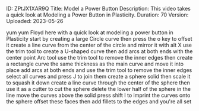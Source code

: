 ID: ZPtJX1XAR9Q
Title: Model a Power Button
Description: This video takes a quick look at Modeling a Power Button in Plasticity.
Duration: 70
Version: 
Uploaded: 2023-05-26

yum yum
Floyd here with a quick look at modeling
a power button in Plasticity start by
creating a large Circle curve then press
the o key to offset it create a line
curve from the center of the circle and
mirror it with alt X use the trim tool
to create a U-shaped curve then add arcs
at both ends with the center point Arc
tool use the trim tool to remove the
inner edges then create a rectangle
curve the same thickness as the main
curve and move it into place
add arcs at both ends and use the trim
tool to remove the inner edges
select all curves and press J to join
them
create a sphere solid then scale it to
squash it down
create a line curve through the center
of the sphere then use it as a cutter to
cut the sphere
delete the lower half of the sphere in
the line
move the curves above the solid
press shift I to imprint the curves onto
the sphere offset these faces then add
fillets to the edges and you're all set

